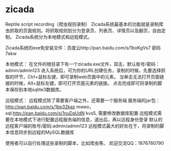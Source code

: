 # zicada
Reptile script recording（爬虫规则录制）
Zicada系统最基本的功能就是录制爬虫抓取的页面规则。将抓取规则划分为登录页、列表页、详情页以及翻页，自由定制。 
Zicada系统分为本地模式和远程模式。

Zicada系统的exe免安装文件：百度云http://pan.baidu.com/s/1boKgVs7 密码7ekw

本地模式： 在文件的根目录下有一个zicada.exe文件，双击，默认账号/密码：admin/admin123 进入系统后，可为你的URL创建任务，录制的时候，先要选择抓取的环节，Ctrl+鼠标左键，即可录制web页面中的元素。 当单击无法打开页面链接的时候，Alt+鼠标左键，即可打开页面元素的链接。 点击完成即可将录制的脚本保存到本地sqlite3数据库。

远程模式： 远程模式除了需要客户端之外，还需要一个服务端 服务端的jar包：http://pan.baidu.com/s/1bp32kaz mweo，
sql:http://pan.baidu.com/s/1nuDaUdN kvs5,
需要修改数据库配置 远程模式需要在本地模式下进行配置远程服务端的信息，退出后，再以远程身份登录 默认的远程客户端的账号/密码:admin/admin123 远程模式最大的好处在于，将录制的脚本信息同步到远程的MySQL数据库

使用者可以自行处理这些录制的脚本，比如爬虫等。 欢迎交流QQ：1876780790
